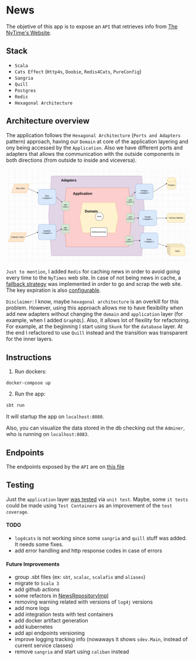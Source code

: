 # News

The objetive of this app is to expose an `API` that retrieves info from [The NyTime's Website](https://www.nytimes.com/).

## Stack

- `Scala`
- `Cats Effect` (`Http4s`, `Doobie`, `Redis4Cats`, `PureConfig`)
- `Sangria`
- `Quill`
- `Postgres`
- `Redis`
- `Hexagonal Architecture`

## Architecture overview

The application follows the `Hexagonal Architecture` (`Ports and Adapters` pattern) approach, having our `Domain` at core of the application layering and ony being accessed by the `Application`. Also we have different ports and adapters that allows the communication with the outside components in both directions (from outside to inside and viceversa).

![Alt text](diagrams/architecture.png?raw=true "Architecture")

`Just to mention`, I added `Redis` for caching news in order to avoid going every time to the `NyTimes` web site. In case of not being news in cache, a [fallback strategy](src/main/scala/io/github/sdev/application/GetNewsUseCaseService.scala) was implemented in order to go and scrap the web site. The key expiration is also [configurable](src/main/resources/application.conf).

`Disclaimer`: I know, maybe `hexagonal architecture` is an overkill for this problem. However, using this approach allows me to have flexibility when add new adapters without changing the `domain` and `application` layer (for example, when I added `GraphQL`). Also, it allows lot of flexility for refactoring. For example, at the beginning I start using `Skunk` for the `database` layer. At the end I refactored to use `Quill` instead and the transition was transparent for the inner layers.

## Instructions

1. Run dockers:

```
docker-compose up
```

2. Run the app:

``` scala
sbt run
```

It will startup the app on `localhost:8080`.

Also, you can visualize the data stored in the db checking out the `Adminer`, who is running on `localhost:8083`.

## Endpoints

The endpoints exposed by the `API` are on [this file](requests.http)

## Testing

Just the `application` layer [was tested](src/test/scala/io/github/sdev/application/GetNewsUseCaseServiceSpec.scala) via `unit test`. Maybe, some `it tests` could be made using `Test Containers` as an improvement of the `test coverage`.

#### TODO

- `log4cats` is not working since some `sangria` and `quill` stuff was added. It needs some fixes.
- add error handling and http response codes in case of errors

#### Future Improvements
- group .sbt files (ex: `sbt`, `scalac`, `scalafix` and `aliases`)
- migrate to `Scala 3`
- add github actions
- some refactors in [NewsRepositoryImpl](src/main/scala/io/github/sdev/adapter/out/persistence/NewsRepositoryImpl.scala)
- removing warning related with versions of `log4j` versions
- add more logs
- add integration tests with test containers
- add docker artifact generation
- add kubernetes
- add api endpoints versioning
- improve logging tracking info (nowaways it shows `sdev.Main`, instead of current service classes)
- remove `sangria` and start using `caliban` instead
